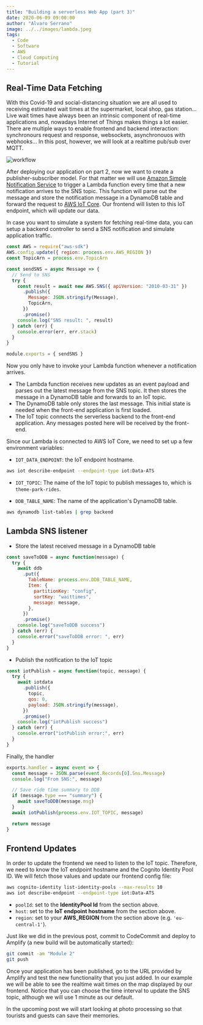 ```yaml
---
title: "Building a serverless Web App (part 3)"
date: 2020-06-09 09:00:00
author: "Alvaro Serrano"
image: ../../images/lambda.jpeg
tags:
  - Code
  - Software
  - AWS
  - Cloud Computing
  - Tutorial
---
```


## Real-Time Data Fetching

With this Covid-19 and social-distancing situation we are all used to receiving estimated wait times at the supermarket, local shop, gas station... Live wait times have always been an intrinsic component of real-time applications and, nowadays Internet of Things makes things a lot easier.
There are multiple ways to enable frontend and backend interaction: synchronours request and response, websockets, asynchronouos with webhooks... In this post, however, we will look at a realtime pub/sub over MQTT.

![workflow](https://github.com/aws-samples/aws-serverless-workshop-innovator-island/raw/master/images/module3-overview.png "Sample Workflow")

After deploying our application on part 2, now we want to create a publisher-subscriber model. For that matter we will use [Amazon Simple Notification Service](https://aws.amazon.com/sns/) to trigger a Lambda function every time that a new notification arrives to the SNS topic. This function will parse out the message and store the notification message in a DynamoDB table and forward the request to [AWS IoT Core](https://aws.amazon.com/iot-core/). Our frontend will listen to this IoT endpoint, which will update our data.

In case you want to simulate a system for fetching real-time data, you can setup a backend controller to send a SNS notification and simulate application traffic.

```javascript
const AWS = require("aws-sdk")
AWS.config.update({ region: process.env.AWS_REGION })
const TopicArn = process.env.TopicArn

const sendSNS = async Message => {
  // Send to SNS
  try {
    const result = await new AWS.SNS({ apiVersion: "2010-03-31" })
      .publish({
        Message: JSON.stringify(Message),
        TopicArn,
      })
      .promise()
    console.log("SNS result: ", result)
  } catch (err) {
    console.error(err, err.stack)
  }
}

module.exports = { sendSNS }
```

Now you only have to invoke your Lambda function whenever a notification arrives.

- The Lambda function receives new updates as an event payload and parses out the latest message from the SNS topic. It then stores the message in a DynamoDB table and forwards to an IoT topic.
- The DynamoDB table only stores the last message. This initial state is needed when the front-end application is first loaded.
- The IoT topic connects the serverless backend to the front-end application. Any messages posted here will be received by the front-end.

Since our Lambda is connected to AWS IoT Core, we need to set up a few environment variables:

- `IOT_DATA_ENDPOINT`: the IoT endpoint hostname.

```bash
aws iot describe-endpoint --endpoint-type iot:Data-ATS
```

- `IOT_TOPIC`: The name of the IoT topic to publish messages to, which is `theme-park-rides`.

- `DDB_TABLE_NAME`: The name of the application's DynamoDB table.

```bash
aws dynamodb list-tables | grep backend
```

## Lambda SNS listener

- Store the latest received message in a DynamoDB table

```javascript
const saveToDDB = async function(message) {
  try {
    await ddb
      .put({
        TableName: process.env.DDB_TABLE_NAME,
        Item: {
          partitionKey: "config",
          sortKey: "waittimes",
          message: message,
        },
      })
      .promise()
    console.log("saveToDDB success")
  } catch (err) {
    console.error("saveToDDB error: ", err)
  }
}
```

- Publish the notification to the IoT topic

```javascript
const iotPublish = async function(topic, message) {
  try {
    await iotdata
      .publish({
        topic,
        qos: 0,
        payload: JSON.stringify(message),
      })
      .promise()
    console.log("iotPublish success")
  } catch (err) {
    console.error("iotPublish error:", err)
  }
}
```

Finally, the handler

```javascript
exports.handler = async event => {
  const message = JSON.parse(event.Records[0].Sns.Message)
  console.log("From SNS:", message)

  // Save ride time summary to DDB
  if (message.type === "summary") {
    await saveToDDB(message.msg)
  }
  await iotPublish(process.env.IOT_TOPIC, message)

  return message
}
```

## Frontend Updates

In order to update the frontend we need to listen to the IoT topic. Therefore, we need to know the IoT endpoint hostname and the Cognito Identity Pool ID. We will fetch those values and update our frontend config file:

```bash
aws cognito-identity list-identity-pools --max-results 10
aws iot describe-endpoint --endpoint-type iot:Data-ATS
```

- `poolId`: set to the **IdentityPool Id** from the section above.
- `host`: set to the **IoT endpoint hostname** from the section above.
- `region`: set to your **AWS_REGION** from the section above (e.g. `'eu-central-1'`).

Just like we did in the previous post, commit to CodeCommit and deploy to Amplify (a new build will be automatically started):

```bash
git commit -am "Module 2"
git push
```

Once your application has been published, go to the URL provided by Amplify and test the new functionality that you just added. In our example we will be able to see the realtime wait times on the map displayed by our frontend. Notice that you can choose the time interval to update the SNS topic, although we will use 1 minute as our default.

In the upcoming post we will start looking at photo processing so that tourists and guests can save their memories.
